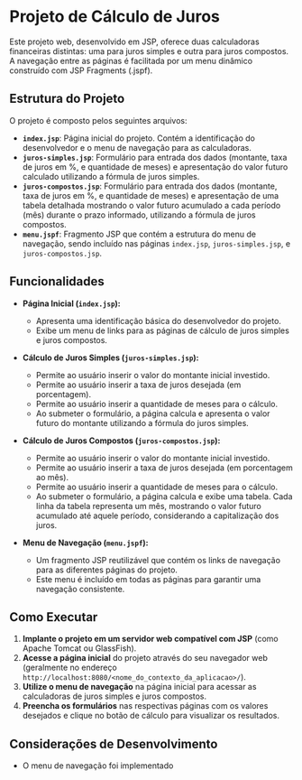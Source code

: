 # Projeto de Cálculo de Juros

Este projeto web, desenvolvido em JSP, oferece duas calculadoras financeiras distintas: uma para juros simples e outra para juros compostos. A navegação entre as páginas é facilitada por um menu dinâmico construído com JSP Fragments (.jspf).

## Estrutura do Projeto

O projeto é composto pelos seguintes arquivos:

* **`index.jsp`**: Página inicial do projeto. Contém a identificação do desenvolvedor e o menu de navegação para as calculadoras.
* **`juros-simples.jsp`**: Formulário para entrada dos dados (montante, taxa de juros em %, e quantidade de meses) e apresentação do valor futuro calculado utilizando a fórmula de juros simples.
* **`juros-compostos.jsp`**: Formulário para entrada dos dados (montante, taxa de juros em %, e quantidade de meses) e apresentação de uma tabela detalhada mostrando o valor futuro acumulado a cada período (mês) durante o prazo informado, utilizando a fórmula de juros compostos.
* **`menu.jspf`**: Fragmento JSP que contém a estrutura do menu de navegação, sendo incluído nas páginas `index.jsp`, `juros-simples.jsp`, e `juros-compostos.jsp`.

## Funcionalidades

* **Página Inicial (`index.jsp`):**
    * Apresenta uma identificação básica do desenvolvedor do projeto.
    * Exibe um menu de links para as páginas de cálculo de juros simples e juros compostos.

* **Cálculo de Juros Simples (`juros-simples.jsp`):**
    * Permite ao usuário inserir o valor do montante inicial investido.
    * Permite ao usuário inserir a taxa de juros desejada (em porcentagem).
    * Permite ao usuário inserir a quantidade de meses para o cálculo.
    * Ao submeter o formulário, a página calcula e apresenta o valor futuro do montante utilizando a fórmula do juros simples.

* **Cálculo de Juros Compostos (`juros-compostos.jsp`):**
    * Permite ao usuário inserir o valor do montante inicial investido.
    * Permite ao usuário inserir a taxa de juros desejada (em porcentagem ao mês).
    * Permite ao usuário inserir a quantidade de meses para o cálculo.
    * Ao submeter o formulário, a página calcula e exibe uma tabela. Cada linha da tabela representa um mês, mostrando o valor futuro acumulado até aquele período, considerando a capitalização dos juros.

* **Menu de Navegação (`menu.jspf`):**
    * Um fragmento JSP reutilizável que contém os links de navegação para as diferentes páginas do projeto.
    * Este menu é incluído em todas as páginas para garantir uma navegação consistente.

## Como Executar

1.  **Implante o projeto em um servidor web compatível com JSP** (como Apache Tomcat ou GlassFish).
2.  **Acesse a página inicial** do projeto através do seu navegador web (geralmente no endereço `http://localhost:8080/<nome_do_contexto_da_aplicacao>/`).
3.  **Utilize o menu de navegação** na página inicial para acessar as calculadoras de juros simples e juros compostos.
4.  **Preencha os formulários** nas respectivas páginas com os valores desejados e clique no botão de cálculo para visualizar os resultados.

## Considerações de Desenvolvimento

* O menu de navegação foi implementado
